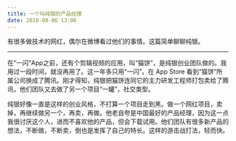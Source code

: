```yaml
---
title: 一个叫纯银的产品经理
date: 2018-08-06 13:06
---
```

有很多做技术的网红，偶尔在微博看过他们的事情。这篇简单聊聊纯银。

<!-- more -->

---

在“一闪”App之前，还有个剪辑视频的应用，叫“猫饼”，是纯银创业团队做的。我用过一段时间，就没再用了。这一年多只用“一闪”。在 App Store 看到“猫饼”所属公司换成了腾讯。刚才得知，纯银把猫饼连同它的主力研发工程师打包卖给了腾讯，他们团队又去做了另一个项目“一罐”，社交类型。

纯银好像一直是这样的创业风格，不打算一个项目走到黑。做一个网红项目，卖掉，再继续做另一个，再卖，再做。他老自夸是中国最好的产品经理，因为这一点我很讨厌这个人，进而不喜欢他的产品，但会下载试用。他们团队有很多新产品的想法，不断做，不断卖，倒也是发挥了自己的特长。这样的游击战打法，轻而快。

